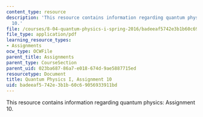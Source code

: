 ```yaml
---
content_type: resource
description: 'This resource contains information regarding quantum physics: Assignment
  10.'
file: /courses/8-04-quantum-physics-i-spring-2016/badeeaf5742e3b1b60c69056933911bd_MIT8_04S16_ps10_2016.pdf
file_type: application/pdf
learning_resource_types:
- Assignments
ocw_type: OCWFile
parent_title: Assignments
parent_type: CourseSection
parent_uid: 023ba687-86a7-e018-674d-9ae5887715ed
resourcetype: Document
title: Quantum Physics I, Assignment 10
uid: badeeaf5-742e-3b1b-60c6-9056933911bd
---
```

This resource contains information regarding quantum physics: Assignment 10.

